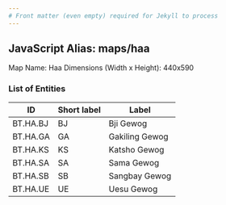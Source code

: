 ```yaml
---
# Front matter (even empty) required for Jekyll to process
---
```


## JavaScript Alias: maps/haa

Map Name: Haa
Dimensions (Width x Height): 440x590

### List of Entities

ID | Short label | Label
---|---|---|
BT.HA.BJ|BJ|Bji Gewog
BT.HA.GA|GA|Gakiling Gewog
BT.HA.KS|KS|Katsho Gewog
BT.HA.SA|SA|Sama Gewog
BT.HA.SB|SB|Sangbay Gewog
BT.HA.UE|UE|Uesu Gewog